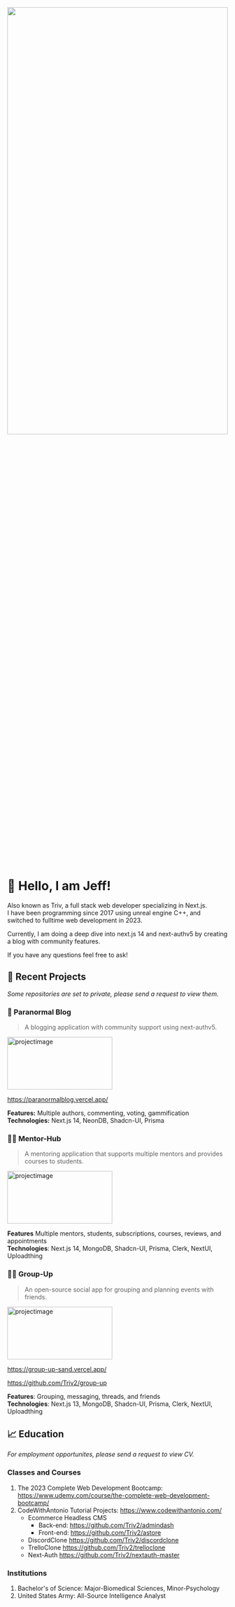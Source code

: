 
<div id="header" align="center">
  <img src="https://github.com/Triv2/Triv2/assets/126743500/144fbd3d-2e07-4e03-8956-5275016e9994" width="100%" height="50%"/>
</div>

# :wave: Hello, I am Jeff! 


<p>Also known as Triv, a full stack web developer specializing in Next.js. <br>
I have been programming since 2017 using unreal engine C++, and switched to fulltime web development in 2023.</p>

<p>Currently, I am doing a deep dive into next.js 14 and next-authv5 by creating a blog with community features.</p>
 <p>If you have any questions feel free to ask!</p>


## :file_folder: Recent Projects
*Some repositories are set to private, please send a request to view them.*

### :art: Paranormal Blog
>A blogging application with community support using next-authv5.
<img src="https://github.com/Triv2/Triv2/assets/126743500/9ab8ef2b-fdb8-4347-8b9c-a79c439a2b56" alt="projectimage" width="240" height="120" />

https://paranormalblog.vercel.app/

  **Features:** Multiple authors, commenting, voting, gammification\
  **Technologies:** Next.js 14, NeonDB, Shadcn-UI, Prisma

### 👨‍🏫 Mentor-Hub
>A mentoring application that supports multiple mentors and provides courses to students.
 <img src="https://github.com/Triv2/Triv2/assets/126743500/facc07fa-34cf-417b-92b1-cd0055d3738e" alt="projectimage" width="240" height="120" />
 
  **Features**  Multiple mentors, students, subscriptions, courses, reviews, and appointments\
  **Technologies**: Next.js 14, MongoDB, Shadcn-UI, Prisma, Clerk, NextUI, Uploadthing 

### 🧑‍💻 Group-Up

>An open-source social app for grouping and planning events with friends.
<img src="https://github.com/Triv2/group-up/assets/126743500/e7485ebd-28ea-4954-9369-e08585e4095a" alt="projectimage" width="240" height="120" />

https://group-up-sand.vercel.app/

https://github.com/Triv2/group-up

  **Features**: Grouping, messaging, threads, and friends\
  **Technologies**: Next.js 13, MongoDB, Shadcn-UI, Prisma, Clerk, NextUI, Uploadthing

## :chart_with_upwards_trend: Education
*For employment opportunites, please send a request to view CV.*

 ### Classes and Courses
   1. The 2023 Complete Web Development Bootcamp: https://www.udemy.com/course/the-complete-web-development-bootcamp/
   2. CodeWithAntonio Tutorial Projects: https://www.codewithantonio.com/
      - Ecommerce Headless CMS
           - Back-end: https://github.com/Triv2/admindash  
           - Front-end: https://github.com/Triv2/astore
      - DiscordClone https://github.com/Triv2/discordclone
      - TrelloClone https://github.com/Triv2/trelloclone
      - Next-Auth https://github.com/Triv2/nextauth-master

### Institutions
   1. Bachelor's of Science: Major-Biomedical Sciences, Minor-Psychology
   2. United States Army: All-Source Intelligence Analyst




<!---[![Triv's GitHub stats](https://github-readme-stats.vercel.app/api?username=Triv2)](https://github.com/Triv2/github-readme-stats)
--->


<!---
Triv2/Triv2 is a ✨ special ✨ repository because its `README.md` (this file) appears on your GitHub profile.
You can click the Preview link to take a look at your changes.
--->

